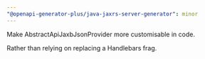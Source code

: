 ```yaml
---
"@openapi-generator-plus/java-jaxrs-server-generator": minor
---
```


Make AbstractApiJaxbJsonProvider more customisable in code.

Rather than relying on replacing a Handlebars frag.
